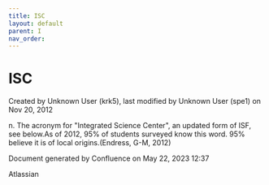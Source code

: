 ```yaml
---
title: ISC
layout: default
parent: I
nav_order:
---
```


# ISC

Created by  Unknown User (krk5), last modified by  Unknown User (spe1) on Nov 20, 2012

n. The acronym for &quot;Integrated Science Center&quot;, an updated form of ISF, see below.As of 2012, 95% of students surveyed know this word. 95% believe it is of local origins.(Endress, G-M, 2012)

Document generated by Confluence on May 22, 2023 12:37

Atlassian
